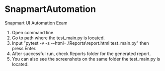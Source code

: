 # SnapmartAutomation
Snapmart UI Automation Exam

1. Open command line.
2. Go to path where the test_main.py is located.
3. Input "pytest -v -s --html=.\Reports\report.html test_main.py" then press Enter.
4. After successful run, check Reports folder for the generated report.
5. You can also see the screenshots on the same folder the test_main.py is located.
